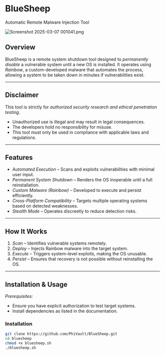 # BlueSheep
Automatic Remote Malware Injection Tool

![Screenshot 2025-03-07 001041.png](<https://media-hosting.imagekit.io//d57e78e3fb1549ec/Screenshot 2025-03-07 001041.png?Expires=1835894462&Key-Pair-Id=K2ZIVPTIP2VGHC&Signature=n0ANGmOpDv-BCZRUV94dymS5BkGAGH8fRFKpNephVUozAbvo65Xp6lqHPmbL5jE3pxu~W3NVTB-T9GPINuVHz3UQudwXwdwjMvRBxt0ce2nPTB-uR3RPBvvClz87x22bgfQCt8RIh99vVQqjrtc~fDl9uxTucMWnwYewyJjJOhCuXb~D7QhX3QfVtXqHm4w88RM7ldNeRBZhxaEfDk4i5dxrEXrx0sS6Ei8S4EiCBR3zP96NEa272q34A-kAd9KULrK8zpVQ~EPhb6rBexizsMCY1P98cDK59mjYdS0dPnxftWjKW2DKQEGNRjmCVMncsU7ie5cD1w~EHO8qUDem-Q__>)
## Overview  
BlueSheep is a remote system shutdown tool designed to *permanently disable* a vulnerable system until a new OS is installed. It operates using *Rainbow*, a custom-developed malware that automates the process, allowing a system to be taken down in minutes if vulnerabilities exist.  

---

## Disclaimer  
This tool is strictly for *authorized security research and ethical penetration testing*.  
- Unauthorized use is illegal and may result in legal consequences.  
- The developers hold no responsibility for misuse.  
- This tool must only be used in compliance with applicable laws and regulations.  

---

## Features  
- *Automated Execution* – Scans and exploits vulnerabilities with minimal user input.  
- *Permanent System Shutdown* – Renders the OS inoperable until a full reinstallation.  
- *Custom Malware (Rainbow)* – Developed to execute and persist efficiently.  
- *Cross-Platform Compatibility* – Targets multiple operating systems based on detected weaknesses.  
- *Stealth Mode* – Operates discreetly to reduce detection risks.  

---

## How It Works  
1. *Scan* – Identifies vulnerable systems remotely.  
2. *Deploy* – Injects Rainbow malware into the target system.  
3. *Execute* – Triggers system-level exploits, making the OS unusable.  
4. *Persist* – Ensures that recovery is not possible without reinstalling the OS.  

---

## Installation & Usage  
*Prerequisites:*  
- Ensure you have explicit authorization to test target systems.  
- Install dependencies as listed in the documentation.  

### Installation  
```sh
git clone https://github.com/PhiVault/BlueSheep.git
cd bluesheep
chmod +x bluesheep.sh
./bluesheep.sh
